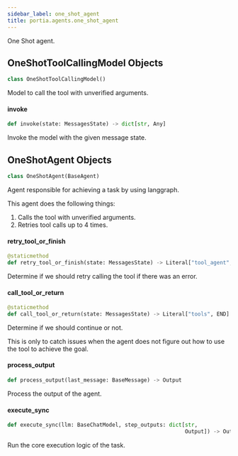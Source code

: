 ```yaml
---
sidebar_label: one_shot_agent
title: portia.agents.one_shot_agent
---
```


One Shot agent.

## OneShotToolCallingModel Objects

```python
class OneShotToolCallingModel()
```

Model to call the tool with unverified arguments.

#### invoke

```python
def invoke(state: MessagesState) -> dict[str, Any]
```

Invoke the model with the given message state.

## OneShotAgent Objects

```python
class OneShotAgent(BaseAgent)
```

Agent responsible for achieving a task by using langgraph.

This agent does the following things:
1. Calls the tool with unverified arguments.
2. Retries tool calls up to 4 times.

#### retry\_tool\_or\_finish

```python
@staticmethod
def retry_tool_or_finish(state: MessagesState) -> Literal["tool_agent", END]
```

Determine if we should retry calling the tool if there was an error.

#### call\_tool\_or\_return

```python
@staticmethod
def call_tool_or_return(state: MessagesState) -> Literal["tools", END]
```

Determine if we should continue or not.

This is only to catch issues when the agent does not figure out how to use the tool
to achieve the goal.

#### process\_output

```python
def process_output(last_message: BaseMessage) -> Output
```

Process the output of the agent.

#### execute\_sync

```python
def execute_sync(llm: BaseChatModel, step_outputs: dict[str,
                                                        Output]) -> Output
```

Run the core execution logic of the task.

